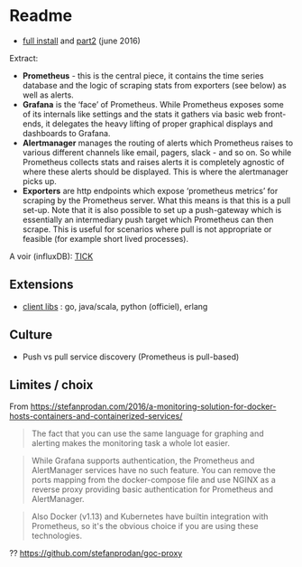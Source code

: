 # Readme

* [full install](https://finestructure.co/blog/2016/5/16/monitoring-with-prometheus-grafana-docker-part-1) and [part2](https://finestructure.co/blog/2016/6/9/monitoring-with-prometheus-grafana-docker-part-2) (june 2016)

Extract:

* **Prometheus** - this is the central piece, it contains the time series database and the logic of scraping stats from exporters (see below) as well as alerts.
* **Grafana** is the ‘face’ of Prometheus. While Prometheus exposes some of its internals like settings and the stats it gathers via basic web front-ends, it delegates the heavy lifting of proper graphical displays and dashboards to Grafana.
* **Alertmanager** manages the routing of alerts which Prometheus raises to various different channels like email, pagers, slack - and so on. So while Prometheus collects stats and raises alerts it is completely agnostic of where these alerts should be displayed. This is where the alertmanager picks up.
* **Exporters** are http endpoints which expose ‘prometheus metrics’ for scraping by the Prometheus server. What this means is that this is a pull set-up. Note that it is also possible to set up a push-gateway which is essentially an intermediary push target which Prometheus can then scrape. This is useful for scenarios where pull is not appropriate or feasible (for example short lived processes).

A voir (influxDB): [TICK](https://www.influxdata.com/products/open-source/)

## Extensions

* [client libs](https://prometheus.io/docs/instrumenting/clientlibs/) : go, java/scala, python (officiel), erlang


## Culture

* Push vs pull service discovery (Prometheus is pull-based)

## Limites / choix

From <https://stefanprodan.com/2016/a-monitoring-solution-for-docker-hosts-containers-and-containerized-services/>

> The fact that you can use the same language for graphing and alerting makes the monitoring task a whole lot easier.

> While Grafana supports authentication, the Prometheus and AlertManager services have no such feature. You can remove the ports mapping from the docker-compose file and use NGINX as a reverse proxy providing basic authentication for Prometheus and AlertManager.

> Also Docker (v1.13) and Kubernetes have builtin integration with Prometheus, so it's the obvious choice if you are using these technologies.

?? https://github.com/stefanprodan/goc-proxy